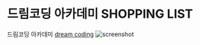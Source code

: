 # 드림코딩 아카데미 SHOPPING LIST

드림코딩 아카데미 [dream coding](https://academy.dream-coding.com/, "dream coding")
![screenshot](./image/screenshot.png)
